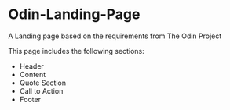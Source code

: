 # Odin-Landing-Page
A Landing page based on the requirements from The Odin Project

This page includes the following sections:
* Header
* Content
* Quote Section
* Call to Action
* Footer
